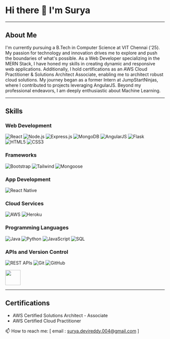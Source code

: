 # Hi there 👋 I'm Surya

---

## About Me

I'm currently pursuing a B.Tech in Computer Science at VIT Chennai ('25). My passion for technology and innovation drives me to explore and push the boundaries of what's possible. As a Web Developer specializing in the MERN Stack, I have honed my skills in creating dynamic and responsive web applications. Additionally, I hold certifications as an AWS Cloud Practitioner & Solutions Architect Associate, enabling me to architect robust cloud solutions. My journey began as a former Intern at JumpStartNinjas, where I contributed to projects leveraging AngularJS. Beyond my professional endeavors, I am deeply enthusiastic about Machine Learning.

---

## Skills

### Web Development
![React](https://img.icons8.com/color/48/000000/react-native.png)
![Node.js](https://img.icons8.com/color/48/000000/nodejs.png)
![Express.js](https://img.icons8.com/color/48/000000/express.png)
![MongoDB](https://img.icons8.com/color/48/000000/mongodb.png)
![AngularJS](https://img.icons8.com/color/48/000000/angularjs.png)
![Flask](https://img.icons8.com/color/48/000000/flask.png)
![HTML5](https://img.icons8.com/color/48/000000/html-5.png)
![CSS3](https://img.icons8.com/color/48/000000/css3.png)

### Frameworks
![Bootstrap](https://img.icons8.com/color/48/000000/bootstrap.png)
![Tailwind](https://img.icons8.com/color/48/000000/tailwind-css.png)
![Mongoose](https://img.icons8.com/color/48/000000/mongoose.png)

### App Development
![React Native](https://img.icons8.com/color/48/000000/react-native.png)

### Cloud Services
![AWS](https://img.icons8.com/color/48/000000/amazon-web-services.png)
![Heroku](https://img.icons8.com/color/48/000000/heroku.png)

### Programming Languages
![Java](https://img.icons8.com/color/48/000000/java-coffee-cup-logo.png)
![Python](https://img.icons8.com/color/48/000000/python.png)
![JavaScript](https://img.icons8.com/color/48/000000/javascript.png)
![SQL](https://img.icons8.com/color/48/000000/sql.png)

### APIs and Version Control
![REST APIs](https://img.icons8.com/color/48/000000/api-settings.png)
![Git](https://img.icons8.com/color/48/000000/git.png)
![GitHub](https://img.icons8.com/color/48/000000/github.png)

<img src="https://encrypted-tbn0.gstatic.com/images?q=tbn:ANd9GcRFcYJoetYqKxgVtDoFHN08qIF811Aglug-sw&s" height="48" width="48"/>

---

## Certifications

- AWS Certified Solutions Architect - Associate
- AWS Certified Cloud Practitioner



📫 How to reach me: [ email : surya.devireddy.004@gmail.com ]
